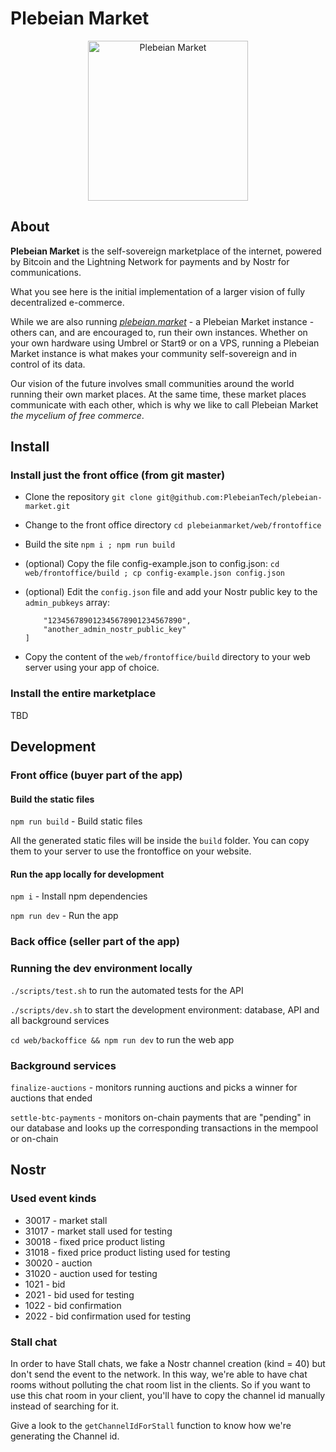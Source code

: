 # Plebeian Market

<p align="center">
  <img src="https://plebeian.market/images/logo.png" width="256" title="Plebeian Market">
</p>

## About

**Plebeian Market** is the self-sovereign marketplace of the internet, powered by Bitcoin and the Lightning Network for payments and by Nostr for communications.

What you see here is the initial implementation of a larger vision of fully decentralized e-commerce.

While we are also running *[plebeian.market](https://plebeian.market/)* - a Plebeian Market instance - others can, and are encouraged to, run their own instances. Whether on your own hardware using Umbrel or Start9 or on a VPS, running a Plebeian Market instance is what makes your community self-sovereign and in control of its data.

Our vision of the future involves small communities around the world running their own market places. At the same time, these market places communicate with each other, which is why we like to call Plebeian Market *the mycelium of free commerce*.

## Install

### Install just the front office (from git master)

* Clone the repository
`git clone git@github.com:PlebeianTech/plebeian-market.git`

* Change to the front office directory
`cd plebeianmarket/web/frontoffice`

* Build the site
`npm i ; npm run build`

* (optional) Copy the file config-example.json to config.json:
  `cd web/frontoffice/build ; cp config-example.json config.json`

* (optional) Edit the `config.json` file and add your Nostr public key to the `admin_pubkeys` array:
  ```"admin_pubkeys": [
      "123456789012345678901234567890",
      "another_admin_nostr_public_key"
  ]
  ```

* Copy the content of the `web/frontoffice/build` directory to your web server using your app of choice.


### Install the entire marketplace

TBD

## Development

### Front office (buyer part of the app)

#### Build the static files

```npm run build``` - Build static files

All the generated static files will be inside the `build` folder. You can copy them to your server to use the frontoffice on your website.

#### Run the app locally for development

```npm i``` - Install npm dependencies

```npm run dev``` - Run the app

### Back office (seller part of the app)

### Running the dev environment locally

```./scripts/test.sh``` to run the automated tests for the API

```./scripts/dev.sh``` to start the development environment: database, API and all background services

```cd web/backoffice && npm run dev``` to run the web app

### Background services

```finalize-auctions``` - monitors running auctions and picks a winner for auctions that ended

```settle-btc-payments``` - monitors on-chain payments that are "pending" in our database and looks up the corresponding transactions in the mempool or on-chain

## Nostr

### Used event kinds

* 30017 - market stall
* 31017 - market stall used for testing
* 30018 - fixed price product listing
* 31018 - fixed price product listing used for testing
* 30020 - auction
* 31020 - auction used for testing
* 1021 - bid
* 2021 - bid used for testing
* 1022 - bid confirmation
* 2022 - bid confirmation used for testing

### Stall chat

In order to have Stall chats, we fake a Nostr channel creation (kind = 40) but don't send the event to the network.
In this way, we're able to have chat rooms without polluting the chat room list in the clients. So if you want to
use this chat room in your client, you'll have to copy the channel id manually instead of searching for it.

Give a look to the `getChannelIdForStall` function to know how we're generating the Channel id.
